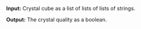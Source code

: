 **Input:** Crystal cube as a list of lists of lists of strings.

**Output:** The crystal quality as a boolean.
